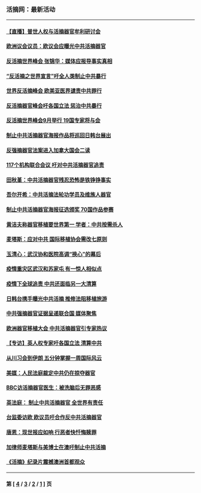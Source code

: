 ### 活摘网：最新活动
---
#### [【直播】普世人权与活摘器官牟利研讨会](../../pages/nf5883/n13425146.md?01020430) 
#### [欧洲议会议员：欧议会应曝光中共活摘器官](../../pages/nf5883/n13336571.md?01020430) 
#### [反活摘世界峰会 张锦华：媒体应报导事实真相](../../pages/nf5883/n13278502.md?01020430) 
#### [“反活摘之世界宣言”吁全人类制止中共暴行](../../pages/nf5883/n13259730.md?01020430) 
#### [世界反活摘峰会 欧美亚医界谴责中共罪行](../../pages/nf5883/n13253550.md?01020430) 
#### [反活摘器官峰会吁各国立法 惩治中共暴行](../../pages/nf5883/n13245052.md?01020430) 
#### [反活摘世界峰会9月举行 19国专家将与会](../../pages/nf5883/n13201492.md?01020430) 
#### [制止中共活摘器官海报作品将巡回日韩台展出](../../pages/nf5883/n13177791.md?01020430) 
#### [反强摘器官法案进入加拿大国会二读](../../pages/nf5883/n13033450.md?01020430) 
#### [117个机构联合会议 吁对中共活摘器官追责](../../pages/nf5883/n12775087.md?01020430) 
#### [田秋堇：中共活摘器官残忍恐怖是铁铮铮事实](../../pages/nf5883/n12702148.md?01020430) 
#### [吾尔开希：中共活摘法轮功学员及维族人器官](../../pages/nf5883/n12693197.md?01020430) 
#### [制止中共活摘器官海报征选颁奖 70国作品参赛](../../pages/nf5883/n12692050.md?01020430) 
#### [黄洁夫称器官移植要世界第一 学者：中共按需杀人](../../pages/nf5883/n12572329.md?01020430) 
#### [麦塔斯：应对中共 国际移植协会需改七原则](../../pages/nf5883/n12514711.md?01020430) 
#### [玉清心：武汉协和医院高调“换心”的幕后](../../pages/nf5883/n12298730.md?01020430) 
#### [疫情重灾区武汉和苏家屯 有一惊人相似点](../../pages/nf5883/n12150824.md?01020430) 
#### [疫情下全球追责 中共还面临另一大清算](../../pages/nf5883/n12070397.md?01020430) 
#### [日韩台携手曝光中共活摘 推修法阻移植旅游](../../pages/nf5883/n11712046.md?01020430) 
#### [中共强摘器官证据呈递联合国 媒体聚焦](../../pages/nf5883/n11546426.md?01020430) 
#### [欧洲器官移植大会 中共活摘器官引专家热议](../../pages/nf5883/n11539095.md?01020430) 
#### [【专访】英人权专家吁各国立法 清算中共](../../pages/nf5883/n11367315.md?01020430) 
#### [从川习会到伊朗 五分钟掌握一周国际风云](../../pages/nf5883/n11338520.md?01020430) 
#### [美媒：人民法庭裁定中共仍在掠夺器官](../../pages/nf5883/n11334897.md?01020430) 
#### [BBC访活摘器官医生：被洗脑后无罪恶感](../../pages/nf5883/n11335935.md?01020430) 
#### [英法庭： 制止中共活摘器官 全世界有责任](../../pages/nf5883/n11330691.md?01020430) 
#### [台监委访欧 欧议员吁合作反中共活摘器官](../../pages/nf5883/n11109190.md?01020430) 
#### [唐恩：现世报应如响 行恶者快忏悔赎罪](../../pages/nf5883/n11104016.md?01020430) 
#### [加律师麦塔斯与美博士在澳吁制止中共活摘](../../pages/nf5883/n10724764.md?01020430) 
#### [《活摘》纪录片震撼澳洲首都观众](../../pages/nf5883/n10722747.md?01020430) 

---
#### 第 [ [4](./4.md?01020430) / [3](./3.md?01020430) / [2](./2.md?01020430) / [1](./1.md?01020430) ] 页
